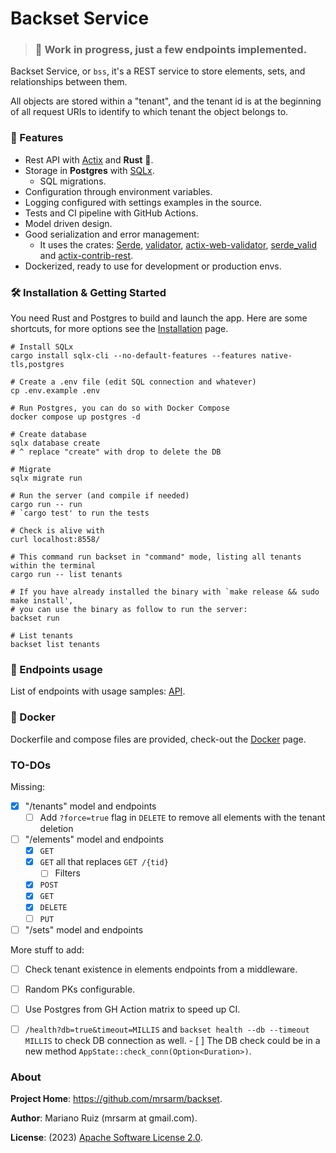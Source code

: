# Backset Service

> ### 🚧  Work in progress, just a few endpoints implemented.

Backset Service, or `bss`, it's a REST service to store elements, sets,
and relationships between them.

All objects are stored within a "tenant", and the tenant id is at
the beginning of all request URIs to identify to which tenant the
object belongs to.

### 🔋 Features

- Rest API with [Actix](https://github.com/actix/actix) and **Rust** 🦀.
- Storage in **Postgres** with [SQLx](https://github.com/launchbadge/sqlx).
  - SQL migrations.
- Configuration through environment variables.
- Logging configured with settings examples in the source.
- Tests and CI pipeline with GitHub Actions.
- Model driven design.
- Good serialization and error management:
  - It uses the crates: [Serde](https://serde.rs/), [validator](https://github.com/Keats/validator),
    [actix-web-validator](https://github.com/rambler-digital-solutions/actix-web-validator), [serde_valid](https://github.com/yassun7010/serde_valid) and
    [actix-contrib-rest](https://github.com/mrsarm/rust-actix-contrib-rest).
- Dockerized, ready to use for development or production envs.


### 🛠 Installation & Getting Started

You need Rust and Postgres to build and launch the app. Here are some shortcuts,
for more options see the [Installation](docs/installation.md) page.

```shell
# Install SQLx
cargo install sqlx-cli --no-default-features --features native-tls,postgres

# Create a .env file (edit SQL connection and whatever)
cp .env.example .env

# Run Postgres, you can do so with Docker Compose
docker compose up postgres -d

# Create database
sqlx database create
# ^ replace "create" with drop to delete the DB 

# Migrate
sqlx migrate run

# Run the server (and compile if needed)
cargo run -- run
# `cargo test' to run the tests

# Check is alive with
curl localhost:8558/

# This command run backset in "command" mode, listing all tenants within the terminal
cargo run -- list tenants

# If you have already installed the binary with `make release && sudo make install',
# you can use the binary as follow to run the server:
backset run

# List tenants
backset list tenants
```

### 🐴 Endpoints usage

List of endpoints with usage samples: [API](docs/api.md).

### 🐳 Docker

Dockerfile and compose files are provided, check-out the [Docker](docs/docker.md) page.

### TO-DOs

Missing:

- [x] "/tenants" model and endpoints
    - [ ] Add `?force=true` flag in `DELETE` to remove all
          elements with the tenant deletion
- [ ] "/elements" model and endpoints
  - [x] `GET`
  - [x] `GET` all that replaces `GET /{tid}`
    - [ ] Filters
  - [x] `POST`
  - [x] `GET`
  - [x] `DELETE`
  - [ ] `PUT`
- [ ] "/sets" model and endpoints

More stuff to add:
- [ ] Check tenant existence in elements endpoints from a middleware.
- [ ] Random PKs configurable.
- [ ] Use Postgres from GH Action matrix to speed up CI.
- [ ] `/health?db=true&timeout=MILLIS`
      and `backset health --db --timeout MILLIS` to check DB connection as well.
      - [ ] The DB check could be in a new method `AppState::check_conn(Option<Duration>)`.


### About

**Project Home**: https://github.com/mrsarm/backset.

**Author**: Mariano Ruiz (mrsarm at gmail.com).

**License**: (2023) [Apache Software License 2.0](https://www.apache.org/licenses/LICENSE-2.0).
